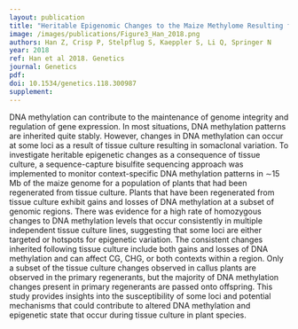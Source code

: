 ```yaml
---
layout: publication
title: "Heritable Epigenomic Changes to the Maize Methylome Resulting from Tissue Culture"
image: /images/publications/Figure3_Han_2018.png
authors: Han Z, Crisp P, Stelpflug S, Kaeppler S, Li Q, Springer N
year: 2018
ref: Han et al 2018. Genetics
journal: Genetics
pdf: 
doi: 10.1534/genetics.118.300987
supplement: 
---
```


DNA methylation can contribute to the maintenance of genome integrity and regulation of gene expression. In most situations, DNA methylation patterns are inherited quite stably. However, changes in DNA methylation can occur at some loci as a result of tissue culture resulting in somaclonal variation. To investigate heritable epigenetic changes as a consequence of tissue culture, a sequence-capture bisulfite sequencing approach was implemented to monitor context-specific DNA methylation patterns in ∼15 Mb of the maize genome for a population of plants that had been regenerated from tissue culture. Plants that have been regenerated from tissue culture exhibit gains and losses of DNA methylation at a subset of genomic regions. There was evidence for a high rate of homozygous changes to DNA methylation levels that occur consistently in multiple independent tissue culture lines, suggesting that some loci are either targeted or hotspots for epigenetic variation. The consistent changes inherited following tissue culture include both gains and losses of DNA methylation and can affect CG, CHG, or both contexts within a region. Only a subset of the tissue culture changes observed in callus plants are observed in the primary regenerants, but the majority of DNA methylation changes present in primary regenerants are passed onto offspring. This study provides insights into the susceptibility of some loci and potential mechanisms that could contribute to altered DNA methylation and epigenetic state that occur during tissue culture in plant species.
